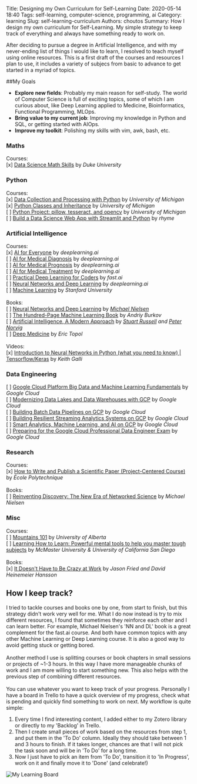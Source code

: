 Title: Designing my Own Curriculum for Self-Learning
Date: 2020-05-14 18:40
Tags: self-learning, computer-science, programming, ai
Category: learning
Slug: self-learning-curriculum
Authors: choutos
Summary: How I design my own curriculum for Self-Learning. My simple strategy to keep track of everything and always have something ready to work on.


After deciding to pursue a degree in Artificial Intelligence, and with my never-ending list of things I would like to learn, I resolved to teach myself using online resources. This is a first draft of the courses and resources I plan to use, it includes a variety of subjecs from basic to advance to get started in a myriad of topics.


##My Goals

* __Explore new fields__: Probably my main reason for self-study. The world of Computer Science is full of exciting topics, some of which I am curious about, like Deep Learning applied to Medicine, Bioinformatics, Functional Programming, MLOps. 
* __Bring value to my current job__: Improving my knowledge in Python and SQL, or getting started with AIOps.
* __Improve my toolkit__: Polishing my skills with vim, awk, bash, etc.


### Maths
Courses:<br/>
[x] [Data Science Math Skills](https://www.coursera.org/learn/datasciencemathskills) by _Duke University_  
  
### Python
Courses:<br/>
[x] [Data Collection and Processing with Python](https://www.coursera.org/learn/data-collection-processing-python?specialization=python-3-programming) by _University of Michigan_<br/>
[x] [Python Classes and Inheritance](https://www.coursera.org/learn/python-classes-inheritance?specialization=python-3-programming) by _University of Michigan_<br/>
[ ] [Python Project: pillow, tesseract, and opencv](https://www.coursera.org/learn/python-project) by _University of Michigan_<br/>
[ ] [Build a Data Science Web App with Streamlit and Python](https://www.coursera.org/projects/data-science-streamlit-python) by _rhyme_<br/>
  
### Artificial Intelligence
Courses:<br/>
[x] [AI for Everyone](https://www.coursera.org/learn/ai-for-everyone/home/welcome) by _deeplearning.ai_<br/>
[ ] [AI for Medical Diagnosis](https://www.coursera.org/learn/ai-for-medical-diagnosis) by _deeplearning.ai_<br/>
[ ] [AI for Medical Prognosis](https://www.coursera.org/learn/ai-for-medical-prognosis) by _deeplearning.ai_<br/>
[ ] [AI for Medical Treatment](https://www.coursera.org/learn/ai-for-medical-treatment) by _deeplearning.ai_<br/>
[ ] [Practical Deep Learning for Coders](https://course.fast.ai/) by _fast.ai_  
[ ] [Neural Networks and Deep Learning](https://www.coursera.org/learn/neural-networks-deep-learning) by _deeplearning.ai_<br/>
[ ] [Machine Learning](https://www.coursera.org/learn/machine-learning/) by _Stanford University_<br/>
<br/>Books:<br/>
[ ] [Neural Networks and Deep Learning](http://neuralnetworksanddeeplearning.com/index.html) by _[Michael Nielsen](http://michaelnielsen.org/)_<br/>
[ ] [The Hundred-Page Machine Learning Book](themlbook.com/wiki) by _Andriy Burkov_  
[ ] [Artificial Intelligence, A Modern Approach](http://aima.cs.berkeley.edu/) by _[Stuart Russell](http://www.cs.berkeley.edu/~russell) and [Peter Norvig](http://www.norvig.com/)_<br/>
[ ] [Deep Medicine](https://drerictopol.com/portfolio/deep-medicine/) by _Eric Topol_<br/>
<br/>Videos:<br/>
[x] [Introduction to Neural Networks in Python (what you need to know) | Tensorflow/Keras](https://www.youtube.com/watch?v=aBIGJeHRZLQ) by _Keith Galli_<br/>

### Data Engineering
[ ] [Google Cloud Platform Big Data and Machine Learning Fundamentals](https://www.coursera.org/learn/gcp-big-data-ml-fundamentals?specialization=gcp-data-engineering) by _Google Cloud_<br/>
[ ] [Modernizing Data Lakes and Data Warehouses with GCP](https://www.coursera.org/learn/data-lakes-data-warehouses-gcp?specialization=gcp-data-engineering) by _Google Cloud_<br/>
[ ] [Building Batch Data Pipelines on GCP](https://www.coursera.org/learn/batch-data-pipelines-gcp?specialization=gcp-data-engineering) by _Google Cloud_<br/>
[ ] [Building Resilient Streaming Analytics Systems on GCP](https://www.coursera.org/learn/streaming-analytics-systems-gcp?specialization=gcp-data-engineering) by _Google Cloud_<br/>
[ ] [Smart Analytics, Machine Learning, and AI on GCP](https://www.coursera.org/learn/smart-analytics-machine-learning-ai-gcp) by _Google Cloud_<br/>
[ ] [Preparing for the Google Cloud Professional Data Engineer Exam](https://www.coursera.org/learn/preparing-cloud-professional-data-engineer-exam) by _Google Cloud_<br/>
  
### Research
Courses:<br/>
[x] [How to Write and Publish a Scientific Paper (Project-Centered Course)](https://www.coursera.org/learn/how-to-write-a-scientific-paper) by _École Polytechnique_<br/>
<br/>Books:<br/>
[ ] [Reinventing Discovery: The New Era of Networked Science](https://www.goodreads.com/book/show/11667578-reinventing-discovery) by _Michael Nielsen_<br/>

### Misc
Courses:<br/>
[ ] [Mountains 101](https://www.coursera.org/learn/mountains-101) by _University of Alberta_<br/>
[ ] [Learning How to Learn: Powerful mental tools to help you master tough subjects](https://www.coursera.org/learn/learning-how-to-learn) by _McMaster University & University of California San Diego_<br/>
<br/>Books:<br/>
[x] [It Doesn't Have to Be Crazy at Work](https://basecamp.com/books/calm) by _Jason Fried and David Heinemeier Hansson_<br/>


## How I keep track?
I tried to tackle courses and books one by one, from start to finish, but this strategy didn't work very well for me. What I do now instead is try to mix different resources, I found that sometimes they reinforce each other and I can learn better. For example, Michael Nielsen's 'NN and DL' book is a great complement for the fast.ai course. And both have common topics with any other Machine Learning or Deep Learning course. It is also a good way to avoid getting stuck or getting bored.<br/><br/>
Another method I use is splitting courses or book chapters in small sessions or projects of ~1-3 hours. In this way I have more manageable chunks of work and I am more willing to start something new. This also helps with the previous step of combining different resources.<br/><br/>
You can use whatever you want to keep track of your progress. Personally I have a board in Trello to have a quick overview of my progress, check what is pending and quickly find something to work on next. My workflow is quite simple:

1. Every time I find interesting content, I added either to my Zotero library or directly to my 'Backlog' in Trello.
2. Then I create small pieces of work based on the resources from step 1, and put them in the 'To Do' column. Ideally they should take between 1 and 3 hours to finish. If it takes longer, chances are that I will not pick the task soon and will be in 'To Do' for a long time.
3. Now I just have to pick an item from 'To Do', transition it to 'In Progress', work on it and finally move it to 'Done' (and celebrate!)

![My Learning Board]({static}/images/trello_capture001.png)
